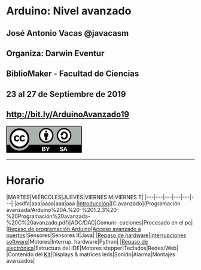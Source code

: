 # Arduino: Nivel avanzado


## José Antonio Vacas @javacasm
## Organiza: Darwin Eventur
## BiblioMaker - Facultad de Ciencias
## 23 al 27 de Septiembre de 2019

## http://bit.ly/ArduinoAvanzado19

![CC](./images/Licencia_CC_peque.png)

* * *

# Horario

|MARTES|MIÉRCOLES|JUEVES|VIERNES M|VIERNES T|
|---|---|---|---|---|---|
|asdfa|aaa|aaaa|aaa|aaa
|[Introducción](./presentaciones/Arduino%20A.%20-%200.0%20-%20Introducción%20a%20Arduino.pdf)|[C avanzado](Programación avanzada/Arduino%20A.%20-%201.2.3%20-%20Programación%20avanzada-%20C%20avanzado.pdf)|ADC/DAC|Comuni- caciones|Procesado en el pc|
|[Repaso de programación Arduino](./Repaso/curso%20arduino%20basico.md)|[Acceso avanzado a puertos](./Programación%20avanzada/Arduino%20A.%20-%201.2.1%20-%20Programación%20avanzada_%20Puertos.pdf)|Sensores|Sensores II|Java|
|[Repaso de hardware](./Repaso/Arduino%20A.%20-%201.1.2%20-%20Introducción_%20Hardware.pdf)|[Interrupciones software](./Programación%20avanzada/Arduino%20A.%20-%201.2.2%20-%20Programación%20avanzada_%20Interrupciones%20Software.pdf)|Motores|Interrup. hardware|Python|
|[Repaso de electrónica](./presentaciones/Introducción%20a%20la%20electrónica.pdf)|Estructura del IDE|Motores stepper|Teclados|Redes/Web|
  |Contenido del [Kit](./Extra/GUIA%20INVENKIT%202016.pdf)|Displays & matrices leds|Sonido|Alarma|Montajes avanzados|
